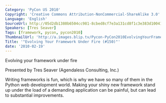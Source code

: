 ```yaml
---
Category: 'PyCon US 2010'
Copyright: 'Creative Commons Attribution-NonCommercial-ShareAlike 3.0'
Language: 'English'
SourceUrl: http://05d2db1380b6504cc981-8cbed8cf7e3a131cd8f1c3e383d10041.r93.cf2.rackcdn.com/pycon-us-2010/303_evolving-your-framework-under-fire-150.m4v
Speakers: [Tres Seaver]
Tags: [framework, pycon, pycon2010]
ThumbnailUrl: 'http://a.images.blip.tv/Pycon-PyCon2010EvolvingYourFrameworkUnderFire150602.png'
Title: '"Evolving Your Framework Under Fire (#150)"'
date: '2010-02-19'
---
```

Evolving your framework under fire

  
Presented by Tres Seaver (Agendaless Consulting, Inc.)

  
Writing frameworks is fun, which is why we have so many of them in the Python
web development world. Making your shiny new framework stand up under the load
of a demanding application can be painful, but can lead to substantial
improvements.

